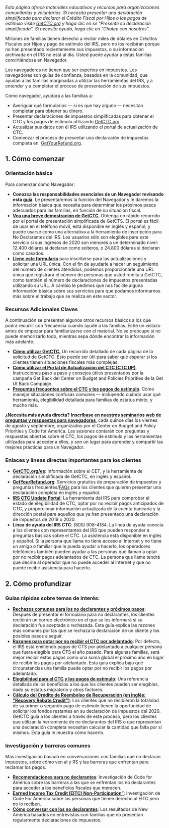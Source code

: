 *Esta página ofrece materiales educativos y recursos para organizaciones comunitarias y voluntarios. Si necesita presentar una declaración simplificada para declarar el Crédito Fiscal por Hijos o los pagos de estímulo visite [GetCTC.org](http://getctc.org/) y haga clic en se "Presente su declaración simplificada". Si necesita ayuda, haga clic en "Chatee con nosotros".*

Millones de familias tienen derecho a recibir miles de dólares en Créditos Fiscales por Hijos y pago de estímulo del IRS, pero no los recibirán porque no han presentado recientemente sus impuestos, o su información archivada en el IRS no está al día. Usted puede ayudar a estas familias convirtiéndose en Navegador.

Los navegadores no tienen que ser expertos en impuestos. Los navegadores son guías de confianza, basados en la comunidad, que ayudan a las familias marginadas a utilizar las herramientas del IRS, y a entender y a completar el proceso de presentación de sus impuestos.

Como navegador, ayudará a las familias a:

- Averiguar qué formularios — si es que hay alguno — necesitan completar para obtener su dinero.
- Presentar declaraciones de impuestos simplificadas para obtener el CTC y los pagos de estímulo utilizando [GetCTC.org](http://getctc.org/es).
- Actualizar sus datos con él IRS utilizando el portal de actualización de CTC.
- Comenzar el proceso de presentar una declaración de impuestos completa en  [GetYourRefund.org](http://getyourrefund.org/es).

## **1. Cómo comenzar**

### Orientación básica

Para comenzar como Navegador:

- **Conozca las responsabilidades esenciales de un Navegador revisando esta [guía](https://drive.google.com/file/d/1N1mC-RlUW4YBU721D4FNn_ok58eZYMUX/view?usp=sharing)**. Le presentaremos la función del Navegador y le daremos la información básica que necesita para determinar los próximos pasos adecuados para las familias, en función de su situación fiscal.
- **[Vea una breve demostración de GetCTC](https://youtu.be/PSth7ly2QFM)**[.](https://www.youtube.com/watch?v=nGoyN_M9SfQ) Obtenga un rápido recorrido por el portal de presentación simplificada de GetCTS. El portal es fácil de usar en el teléfono móvil, está disponible en inglés y español, y puede usarse como una alternativa a la herramienta de inscripción para No Declarantes del IRS. Los usuarios sólo son elegibles para este servicio si sus ingresos de 2020 son menores a un determinado nivel: 12.400 dólares si declaran como solteros, o 24.800 dólares si declaran como casados.
- [**Llene este formulario**](https://airtable.com/shrHvPtoDS8VzSOXN) para inscribirse para las actualizaciones y solicitar una URL única. Con el fin de ayudarle a hacer un seguimiento del número de clientes atendidos, podemos proporcionarle una URL única que registrará el número de personas que usted remita a GetCTC, como también el número de declaraciones de impuestos presentadas utilizando su URL. A cambio le pedimos que nos facilite alguna información básica sobre sus servicios para que podamos informarnos más sobre el trabajo que se realiza en este sector.

### Recursos Adicionales Claves

A continuación se presentan algunos otros recursos básicos a los que podrá recurrir con frecuencia cuando ayude a las familias. Eche un vistazo antes de empezar para familiarizarse con el material. No se preocupe si no puede memorizarlo todo, mientras sepa dónde encontrar la información más adelante.

- [**Cómo utilizar GetCTC.**](https://files.codeforamerica.org/2021/08/19180805/getctc-a-step-by-step-guide.pdf) Un recorrido detallado de cada página de la solicitud de GetCTC. Esto puede ser útil para saber qué esperar si los clientes tienen situaciones fiscales más complejas.
- [**Cómo utilizar el Portal de Actualización del CTC (CTC UP)**](https://www.taxoutreach.org/tax-filing/coronavirus/how-to-use-the-irs-child-tax-credit-update-portal-ctc-up/). Instrucciones paso a paso y consejos útiles presentados por la campaña Get Back del Center on Budget and Policies Priorities de la Get Ut Back Campaign.
- [**Preguntas frecuentes sobre el CTC y los pagos de estímulo**](https://files.codeforamerica.org/2021/08/19180805/faqs-on-ctc-and-stimulus-payments.pdf). Cómo manejar situaciones confusas comunes — incluyendo cuándo usar qué herramienta, elegibilidad detallada para familias de estatus mixto, y mucho más.

**¿Necesita más ayuda directa?** [**Inscríbase en nuestros seminarios web de preguntas y respuestas para navegadores**](https://codeforamerica.zoom.us/webinar/register/WN_NNJKD08uQW2oNFCZ-cH9xA), cada quince días los viernes de agosto y septiembre, organizados por el Center on Budget and Policy Priorities y Code for America. Las sesiones contarán con preguntas y respuestas abiertas sobre el CTC, los pagos de estímulo y las herramientas utilizadas para acceder a ellos, y son un lugar para aprender y compartir las mejores prácticas para un Navegador.

### Enlaces y líneas directas importantes para los clientes

- [**GetCTC.org/es**](https://www.getctc.org/es): Información sobre el CET, y la herramienta de declaración simplificada de GetCTC, en inglés y español.
- [**GetYourRefund.org**](https://www.getyourrefund.org/es): Servicios gratuitos de preparación de impuestos y preguntas frecuentes/[FAQs](https://www.getyourrefund.org/en/faq) para los clientes que quieren presentar una declaración completa en inglés y español.
- [**IRS CTC Update Portal**](https://www.irs.gov/es/credits-deductions/child-tax-credit-update-portal): La herramienta del IRS para comprobar el estado de elegibilidad de CTC, optar por no recibir pagos anticipados de CTC, y proporcionar información actualizada de la cuenta bancaria y la dirección postal para aquellos que ya han presentado una declaración de impuestos de 2019 o 2020.
- **Línea de ayuda del IRS CTC**: (800) 908-4184. La línea de ayuda conecta a los clientes con representantes del IRS que pueden responder a preguntas básicas sobre el CTC. La asistencia está disponible en inglés y español. Si la persona que llama no tiene acceso al Internet y no tiene un amigo o familiar que le pueda ayudar a hacerlo, los operadores telefónicos también pueden ayudar a las personas que llaman a optar por no recibir pagos adelantados de CTC. La persona que llame tendrá que decirle al operador que no puede acceder al Internet y que no puede recibir asistencia para hacerlo.

## **2. Cómo profundizar**

### Guías rápidas sobre temas de interés:

- [**Rechazos comunes para los no declarantes y próximos pasos**](https://files.codeforamerica.org/2021/08/19180805/common-rejects-for-non-filers-and-next-steps.pdf): Después de presentar el formulario para no declarantes, los clientes recibirán un correo electrónico en el que se les informará si su declaración fue aceptada o rechazada. Esta guía explica las razones más comunes por las que se rechaza la declaración de un cliente y los posibles pasos a seguir.
- [**Razones para optar por no recibir el CTC por adelantado**](https://files.codeforamerica.org/2021/08/19180804/reasons-to-opt-out-of-advctc.pdf): Por defecto, el IRS está emitiendo pagos de CTS por adelantado a cualquier persona que fuera elegible para CTS el año pasado. Para algunas familias, será mejor recibir estos pagos como una suma global el próximo año en lugar de recibir los pagos por adelantado. Esta guía explica bajo qué circunstancias una familia puede optar por no recibir los pagos por adelantado.
- [**Elegibilidad para el CTC y los pagos de estímulo**](https://files.codeforamerica.org/2021/08/19180805/eligibility-requirements-for-ctc-and-stimulus-payments.pdf): Una referencia detallada de los beneficios a los que los clientes pueden ser elegibles, dado su estatus migratorio y otros factores.
- [**Cálculo del Crédito de Reembolso de Recuperación (en inglés: “Recovery Rebate Credit”)**](https://files.codeforamerica.org/2021/08/19180735/calculating-the-recovery-rebate-credit.pdf): Los clientes que no recibieron la totalidad de su primer o segundo pago de estímulo tienen la oportunidad de solicitar los fondos restantes en su declaración de impuestos del 2020. GetCTC guía a los clientes a través de este proceso, pero los clientes que utilizan la herramienta de no declarantes del IRS o que representan una declaración completa necesitan calcular la cantidad que falta por sí mismos. Esta guía le muestra cómo hacerlo.

### **Investigación y barreras comunes**

Más investigación basada en conversaciones con familias que no declaran impuestos, sobre cómo ven al y RS y las barreras que enfrentan para reclamar los pagos.

- [**Recomendaciones para no declarantes**](https://files.codeforamerica.org/2021/06/16174016/filer-learnings-and-recommendations-april-2021.pdf): Investigación de Code for América sobre las barreras a las que se enfrentan los no declarantes para acceder a los beneficios fiscales que merecen.
- [**Earned Income Tax Credit (EITC) Non-Participation”**](https://files.codeforamerica.org/2021/07/09131827/EITC-Research-Findings-Report-_-January-July-2019-_-GetYourRefund.pdf): Investigación de Code For America sobre las personas que tienen derecho al EITC pero no lo reciben.
- [**Cómo conversar con los no declarantes**](https://www.newamerica.org/new-practice-lab/blog/talking-to-non-filers/): Los resultados de New America basados en entrevistas con familias que no presentan regularmente declaraciones de impuestos.